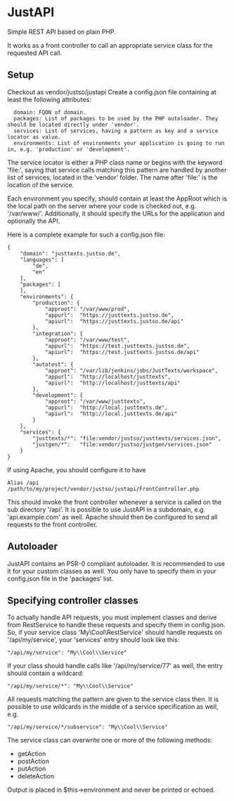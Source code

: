 # JustAPI

Simple REST API based on plain PHP.

It works as a front controller to call an appropriate service class for the requested API call.

## Setup

Checkout as vendor/justso/justapi
Create a config.json file containing at least the following attributes:

```
  domain: FQDN of domain.
  packages: List of packages to be used by the PHP autoloader. They should be located directly under 'vendor'.
  services: List of services, having a pattern as key and a service locator as value.
  environments: List of environments your application is going to run in, e.g. 'production' or 'development'.
```

The service locator is either a PHP class name or begins with the keyword 'file:', saying that service calls matching this pattern are handled by another list of services, located in the 'vendor' folder.
The name after 'file:' is the location of the service.

Each environment you specify, should contain at least the AppRoot which is the local path on the server where your code is checked out, e.g. '/var/www/'. Additionally, it should specify the URLs for the application and optionally the API.

Here is a complete example for such a config.json file:

```
{
    "domain": "justtexts.justso.de",
    "languages": [
        "de",
        "en"
    ],
    "packages": [
    ],
    "environments": {
        "production": {
            "approot": "/var/www/prod",
            "appurl":  "https://justtexts.justso.de",
            "apiurl":  "https://justtexts.justso.de/api"
        },
        "integration": {
            "approot": "/var/www/test",
            "appurl":  "https://test.justtexts.justso.de",
            "apiurl":  "https://test.justtexts.justso.de/api"
        },
        "autotest": {
            "approot": "/var/lib/jenkins/jobs/JustTexts/workspace",
            "appurl":  "http://localhost/justtexts",
            "apiurl":  "http://localhost/justtexts/api"
        },
        "development": {
            "approot": "/var/www/justtexts",
            "appurl":  "http://local.justtexts.de",
            "apiurl":  "http://local.justtexts.de/api"
        }
    },
    "services": {
        "justtexts/*": "file:vendor/justso/justtexts/services.json",
        "justgen/*":   "file:vendor/justso/justgen/services.json"
    }
}
```

If using Apache, you should configure it to have

```
Alias /api /path/to/my/project/vendor/justso/justapi/FrontController.php
```

This should invoke the front controller whenever a service is called on the sub directory '/api'.
It is possible to use JustAPI in a subdomain, e.g. 'api.example.com' as well. Apache should then be configured to send all requests to the front controller.

## Autoloader

JustAPI contains an PSR-0 compliant autoloader. It is recommended to use it for your custom classes as well. You only have to specify them in your config.json file in the 'packages' list.

## Specifying controller classes

To actually handle API requests, you must implement classes and derive from RestService to handle these requests and specify them in config.json. So, if your service class 'My\Cool\RestService' should handle requests on '/api/my/service', your 'services' entry should look like this:

```
"/api/my/service": "My\\Cool\\Service"
```

If your class should handle calls like '/api/my/service/77' as well, the entry should contain a wildcard:

```
"/api/my/service/*": "My\\Cool\\Service"
```

All requests matching the pattern are given to the service class then. It is possible to use wildcards in the middle of a service specification as well, e.g.

```
"/api/my/service/*/subservice": "My\\Cool\\Service"
```

The service class can overwrite one or more of the following methods:

- getAction
- postAction
- putAction
- deleteAction

Output is placed in $this->environment and never be printed or echoed.